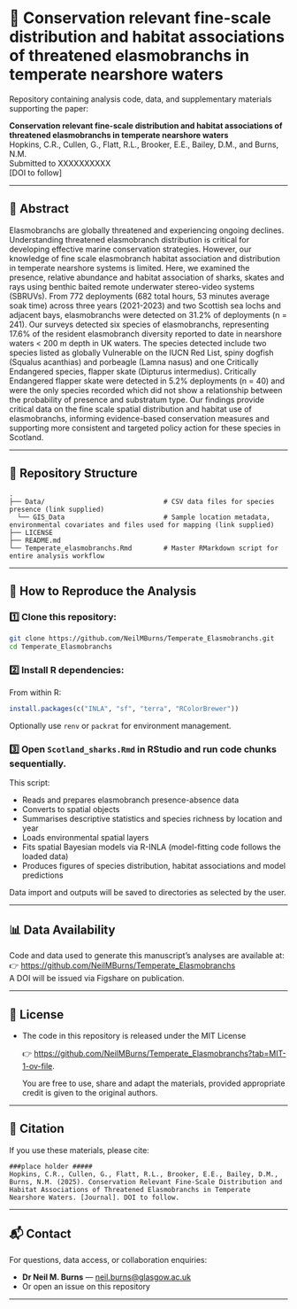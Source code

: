 # 📄 Conservation relevant fine-scale distribution and habitat associations of threatened elasmobranchs in temperate nearshore waters

Repository containing analysis code, data, and supplementary materials supporting the paper:


**Conservation relevant fine-scale distribution and habitat associations of threatened elasmobranchs in temperate nearshore waters**  
Hopkins, C.R., Cullen, G., Flatt, R.L., Brooker, E.E., Bailey, D.M., and Burns, N.M.  
Submitted to XXXXXXXXXX  
[DOI to follow]

---

## 📑 Abstract

Elasmobranchs are globally threatened and experiencing ongoing declines. Understanding threatened elasmobranch distribution is critical for developing effective marine conservation strategies. However, our knowledge of fine scale elasmobranch habitat association and distribution in temperate nearshore systems is limited. Here, we examined the presence, relative abundance and habitat association of sharks, skates and rays using benthic baited remote underwater stereo-video systems (SBRUVs). From 772 deployments (682 total hours, 53 minutes average soak time) across three years (2021-2023) and two Scottish sea lochs and adjacent bays, elasmobranchs were detected on 31.2% of deployments (n = 241). Our surveys detected six species of elasmobranchs, representing 17.6% of the resident elasmobranch diversity reported to date in nearshore waters < 200 m depth in UK waters. The species detected include two species listed as globally Vulnerable on the IUCN Red List, spiny dogfish (Squalus acanthias) and porbeagle (Lamna nasus) and one Critically Endangered species, flapper skate (Dipturus intermedius). Critically Endangered flapper skate were detected in 5.2% deployments (n = 40) and were the only species recorded which did not show a relationship between the probability of presence and substratum type. Our findings provide critical data on the fine scale spatial distribution and habitat use of elasmobranchs, informing evidence-based conservation measures and supporting more consistent and targeted policy action for these species in Scotland.

---

## 📂 Repository Structure

```
.
├── Data/                              # CSV data files for species presence (link supplied)
  └── GIS_Data                         # Sample location metadata, environmental covariates and files used for mapping (link supplied)
├── LICENSE 
├── README.md
└── Temperate_elasmobranchs.Rmd        # Master RMarkdown script for entire analysis workflow
```

---

## 📝 How to Reproduce the Analysis

### 1️⃣ Clone this repository:
```bash
git clone https://github.com/NeilMBurns/Temperate_Elasmobranchs.git
cd Temperate_Elasmobranchs
```

### 2️⃣ Install R dependencies:
From within R:
```R
install.packages(c("INLA", "sf", "terra", "RColorBrewer"))
```

Optionally use `renv` or `packrat` for environment management.

### 3️⃣ Open `Scotland_sharks.Rmd` in RStudio and run code chunks sequentially.

This script:
- Reads and prepares elasmobranch presence-absence data
- Converts to spatial objects
- Summarises descriptive statistics and species richness by location and year
- Loads environmental spatial layers
- Fits spatial Bayesian models via R-INLA (model-fitting code follows the loaded data)
- Produces figures of species distribution, habitat associations and model predictions

Data import and outputs will be saved to directories as selected by the user.

---

## 📊 Data Availability

Code and data used to generate this manuscript’s analyses are available at:  
👉 https://github.com/NeilMBurns/Temperate_Elasmobranchs  
  A DOI will be issued via Figshare on publication.

---

## 📄 License

- The code in this repository is released under the MIT License
  
  👉  https://github.com/NeilMBurns/Temperate_Elasmobranchs?tab=MIT-1-ov-file.
  
  You are free to use, share and adapt the materials, provided appropriate credit is given to the original authors.
---

## 📣 Citation

If you use these materials, please cite:

```
###place holder #####
Hopkins, C.R., Cullen, G., Flatt, R.L., Brooker, E.E., Bailey, D.M., Burns, N.M. (2025). Conservation Relevant Fine-Scale Distribution and Habitat Associations of Threatened Elasmobranchs in Temperate Nearshore Waters. [Journal]. DOI to follow.
```

---

## 📬 Contact

For questions, data access, or collaboration enquiries:

- **Dr Neil M. Burns** — neil.burns@glasgow.ac.uk
- Or open an issue on this repository

---
